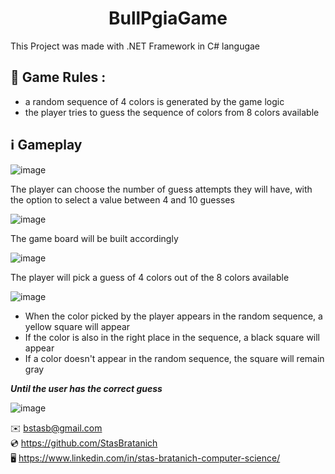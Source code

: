 <h1 align="center">BullPgiaGame</h1>

This Project was made with .NET Framework in C# langugae

## 🌟 Game Rules :

- a random sequence of 4 colors is generated by the game logic
- the player tries to guess the sequence of colors from 8 colors available

## ℹ️ Gameplay

![image](https://github.com/StasBratanich/BullPgiaGame/assets/83605505/d9042a4d-97a8-4fe2-a971-de0972b084f6)

The player can choose the number of guess attempts they will have, with the option to select a value between 4 and 10 guesses

![image](https://github.com/StasBratanich/BullPgiaGame/assets/83605505/cb20316c-f06f-4a12-80ba-9e52119f5d11)

The game board will be built accordingly

![image](https://github.com/StasBratanich/BullPgiaGame/assets/83605505/97aa794c-f563-4bed-8e1f-4ed09ceb4afa)

The player will pick a guess of 4 colors out of the 8 colors available

![image](https://github.com/StasBratanich/BullPgiaGame/assets/83605505/49cc451d-970d-4b88-84f7-44c496857716)

- When the color picked by the player appears in the random sequence, a yellow square will appear
- If the color is also in the right place in the sequence, a black square will appear
- If a color doesn't appear in the random sequence, the square will remain gray

***Until the user has the correct guess***

![image](https://github.com/StasBratanich/BullPgiaGame/assets/83605505/902a62b2-3bbc-4834-8e06-52fabe9ece23)

✉️ [bstasb@gmail.com](url)  
💿 https://github.com/StasBratanich  
🖥️ https://www.linkedin.com/in/stas-bratanich-computer-science/  
